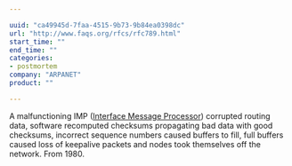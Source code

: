 ```yaml
---

uuid: "ca49945d-7faa-4515-9b73-9b84ea0398dc"
url: "http://www.faqs.org/rfcs/rfc789.html"
start_time: ""
end_time: ""
categories:
- postmortem
company: "ARPANET"
product: ""

---
```


A malfunctioning IMP ([Interface Message Processor](https://en.wikipedia.org/wiki/Interface_Message_Processor)) corrupted routing data, software recomputed checksums propagating bad data with good checksums, incorrect sequence numbers caused buffers to fill, full buffers caused loss of keepalive packets and nodes took themselves off the network. From 1980.
